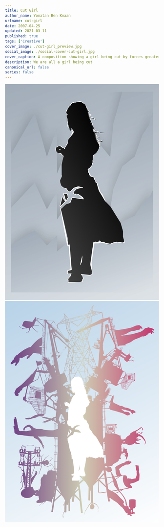 ```yaml
---
title: Cut Girl
author_name: Yonatan Ben Knaan
urlname: cut-girl
date: 2007-04-25
updated: 2021-03-11
published: true
tags: ['Creative']
cover_image: ./cut-girl_preview.jpg
social_image: ./social-cover-cut-girl.jpg
cover_caption: A composition showing a girl being cut by forces greater then us
description: We are all a girl being cut
canonical_url: false
series: false
---
```


![A girl being cut by a grey wind](./cut-girl_GreyWind.jpg)
![A girl being cut by the shopping hands of the electric cockroach](./cut-girl_ShoppingHandsOfTheElectricCockroach.svg)